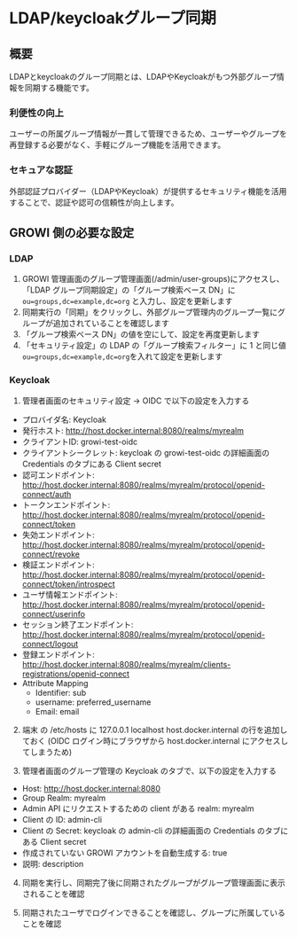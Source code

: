 # LDAP/keycloakグループ同期

## 概要

LDAPとkeycloakのグループ同期とは、LDAPやKeycloakがもつ外部グループ情報を同期する機能です。

### 利便性の向上

ユーザーの所属グループ情報が一貫して管理できるため、ユーザーやグループを再登録する必要がなく、手軽にグループ機能を活用できます。


### セキュアな認証

外部認証プロバイダー（LDAPやKeycloak）が提供するセキュリティ機能を活用することで、認証や認可の信頼性が向上します。

## GROWI 側の必要な設定

### LDAP

1. GROWI 管理画面のグループ管理画面(/admin/user-groups)にアクセスし、「LDAP グループ同期設定」の「グループ検索ベース DN」に `ou=groups,dc=example,dc=org` と入力し、設定を更新します
2. 同期実行の「同期」をクリックし、外部グループ管理内のグループ一覧にグループが追加されていることを確認します
3. 「グループ検索ベース DN」の値を空にして、設定を再度更新します
4. 「セキュリティ設定」の LDAP の「グループ検索フィルター」に 1 と同じ値 `ou=groups,dc=example,dc=org`を入れて設定を更新します

### Keycloak

1. 管理者画面のセキュリティ設定 -> OIDC で以下の設定を入力する

- プロバイダ名: Keycloak
- 発行ホスト: <http://host.docker.internal:8080/realms/myrealm>
- クライアントID: growi-test-oidc
- クライアントシークレット: keycloak の growi-test-oidc の詳細画面の Credentials のタブにある Client secret
- 認可エンドポイント: <http://host.docker.internal:8080/realms/myrealm/protocol/openid-connect/auth>
- トークンエンドポイント: <http://host.docker.internal:8080/realms/myrealm/protocol/openid-connect/token>
- 失効エンドポイント: <http://host.docker.internal:8080/realms/myrealm/protocol/openid-connect/revoke>
- 検証エンドポイント: <http://host.docker.internal:8080/realms/myrealm/protocol/openid-connect/token/introspect>
- ユーザ情報エンドポイント: <http://host.docker.internal:8080/realms/myrealm/protocol/openid-connect/userinfo>
- セッション終了エンドポイント: <http://host.docker.internal:8080/realms/myrealm/protocol/openid-connect/logout>
- 登録エンドポイント: <http://host.docker.internal:8080/realms/myrealm/clients-registrations/openid-connect>
- Attribute Mapping
  - Identifier: sub
  - username: preferred_username
  - Email: email

2. 端末 の /etc/hosts に 127.0.0.1 localhost host.docker.internal の行を追加しておく (OIDC ログイン時にブラウザから host.docker.internal にアクセスしてしまうため)

3. 管理者画面のグループ管理の Keycloak のタブで、以下の設定を入力する

- Host: <http://host.docker.internal:8080>
- Group Realm: myrealm
- Admin API にリクエストするための client がある realm: myrealm
- Client の ID: admin-cli
- Client の Secret: keycloak の admin-cli の詳細画面の Credentials のタブにある Client secret
- 作成されていない GROWI アカウントを自動生成する: true
- 説明: description

4. 同期を実行し、同期完了後に同期されたグループがグループ管理画面に表示されることを確認

5. 同期されたユーザでログインできることを確認し、グループに所属していることを確認
